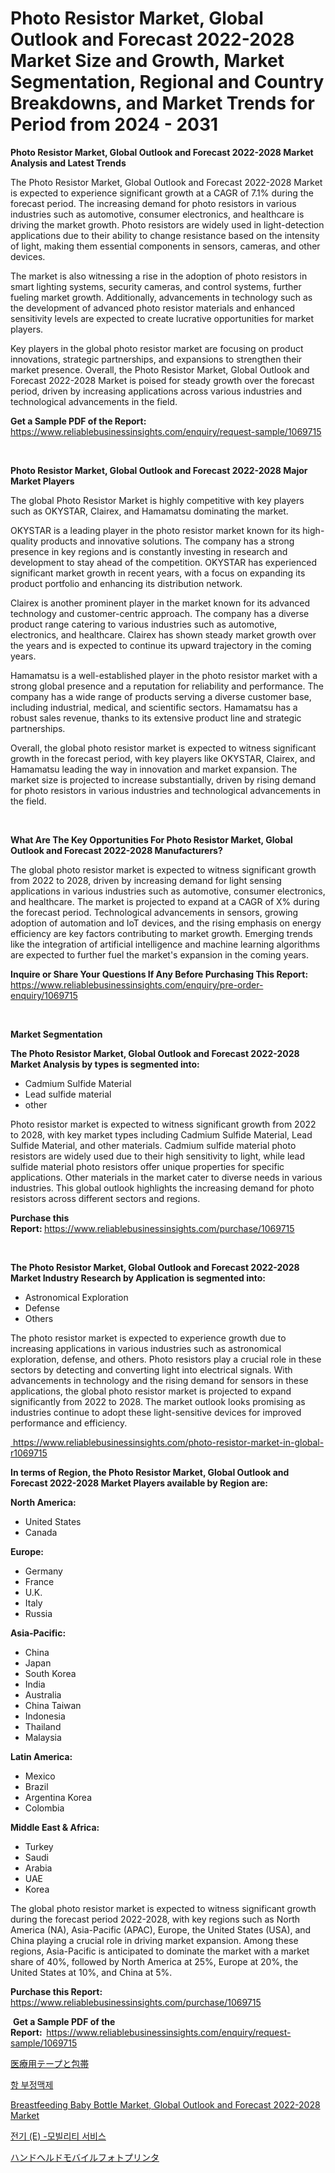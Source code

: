 <p><h1>Photo Resistor Market, Global Outlook and Forecast 2022-2028 Market Size and Growth, Market Segmentation, Regional and Country Breakdowns, and Market Trends for Period from 2024 -  2031</h1></p><p><strong>Photo Resistor Market, Global Outlook and Forecast 2022-2028 Market Analysis and Latest Trends</strong></p>
<p><p>The Photo Resistor Market, Global Outlook and Forecast 2022-2028 Market is expected to experience significant growth at a CAGR of 7.1% during the forecast period. The increasing demand for photo resistors in various industries such as automotive, consumer electronics, and healthcare is driving the market growth. Photo resistors are widely used in light-detection applications due to their ability to change resistance based on the intensity of light, making them essential components in sensors, cameras, and other devices.</p><p>The market is also witnessing a rise in the adoption of photo resistors in smart lighting systems, security cameras, and control systems, further fueling market growth. Additionally, advancements in technology such as the development of advanced photo resistor materials and enhanced sensitivity levels are expected to create lucrative opportunities for market players.</p><p>Key players in the global photo resistor market are focusing on product innovations, strategic partnerships, and expansions to strengthen their market presence. Overall, the Photo Resistor Market, Global Outlook and Forecast 2022-2028 Market is poised for steady growth over the forecast period, driven by increasing applications across various industries and technological advancements in the field.</p></p>
<p><strong>Get a Sample PDF of the Report:&nbsp;</strong> <a href="https://www.reliablebusinessinsights.com/enquiry/request-sample/1069715">https://www.reliablebusinessinsights.com/enquiry/request-sample/1069715</a></p>
<p>&nbsp;</p>
<p><strong>Photo Resistor Market, Global Outlook and Forecast 2022-2028 Major Market Players</strong></p>
<p><p>The global Photo Resistor Market is highly competitive with key players such as OKYSTAR, Clairex, and Hamamatsu dominating the market. </p><p>OKYSTAR is a leading player in the photo resistor market known for its high-quality products and innovative solutions. The company has a strong presence in key regions and is constantly investing in research and development to stay ahead of the competition. OKYSTAR has experienced significant market growth in recent years, with a focus on expanding its product portfolio and enhancing its distribution network. </p><p>Clairex is another prominent player in the market known for its advanced technology and customer-centric approach. The company has a diverse product range catering to various industries such as automotive, electronics, and healthcare. Clairex has shown steady market growth over the years and is expected to continue its upward trajectory in the coming years.</p><p>Hamamatsu is a well-established player in the photo resistor market with a strong global presence and a reputation for reliability and performance. The company has a wide range of products serving a diverse customer base, including industrial, medical, and scientific sectors. Hamamatsu has a robust sales revenue, thanks to its extensive product line and strategic partnerships.</p><p>Overall, the global photo resistor market is expected to witness significant growth in the forecast period, with key players like OKYSTAR, Clairex, and Hamamatsu leading the way in innovation and market expansion. The market size is projected to increase substantially, driven by rising demand for photo resistors in various industries and technological advancements in the field.</p></p>
<p>&nbsp;</p>
<p><strong>What Are The Key Opportunities For Photo Resistor Market, Global Outlook and Forecast 2022-2028 Manufacturers?</strong></p>
<p><p>The global photo resistor market is expected to witness significant growth from 2022 to 2028, driven by increasing demand for light sensing applications in various industries such as automotive, consumer electronics, and healthcare. The market is projected to expand at a CAGR of X% during the forecast period. Technological advancements in sensors, growing adoption of automation and IoT devices, and the rising emphasis on energy efficiency are key factors contributing to market growth. Emerging trends like the integration of artificial intelligence and machine learning algorithms are expected to further fuel the market's expansion in the coming years.</p></p>
<p><strong>Inquire or Share Your Questions If Any Before Purchasing This Report:</strong> <a href="https://www.reliablebusinessinsights.com/enquiry/pre-order-enquiry/1069715">https://www.reliablebusinessinsights.com/enquiry/pre-order-enquiry/1069715</a></p>
<p>&nbsp;</p>
<p><strong>Market Segmentation</strong></p>
<p><strong>The Photo Resistor Market, Global Outlook and Forecast 2022-2028 Market Analysis by types is segmented into:</strong></p>
<p><ul><li>Cadmium Sulfide Material</li><li>Lead sulfide material</li><li>other</li></ul></p>
<p><p>Photo resistor market is expected to witness significant growth from 2022 to 2028, with key market types including Cadmium Sulfide Material, Lead Sulfide Material, and other materials. Cadmium sulfide material photo resistors are widely used due to their high sensitivity to light, while lead sulfide material photo resistors offer unique properties for specific applications. Other materials in the market cater to diverse needs in various industries. This global outlook highlights the increasing demand for photo resistors across different sectors and regions.</p></p>
<p><strong>Purchase this Report:&nbsp;</strong><a href="https://www.reliablebusinessinsights.com/purchase/1069715">https://www.reliablebusinessinsights.com/purchase/1069715</a></p>
<p>&nbsp;</p>
<p><strong>The Photo Resistor Market, Global Outlook and Forecast 2022-2028 Market Industry Research by Application is segmented into:</strong></p>
<p><ul><li>Astronomical Exploration</li><li>Defense</li><li>Others</li></ul></p>
<p><p>The photo resistor market is expected to experience growth due to increasing applications in various industries such as astronomical exploration, defense, and others. Photo resistors play a crucial role in these sectors by detecting and converting light into electrical signals. With advancements in technology and the rising demand for sensors in these applications, the global photo resistor market is projected to expand significantly from 2022 to 2028. The market outlook looks promising as industries continue to adopt these light-sensitive devices for improved performance and efficiency.</p></p>
<p><a href="https://www.reliablebusinessinsights.com/photo-resistor-market-in-global-r1069715">&nbsp;https://www.reliablebusinessinsights.com/photo-resistor-market-in-global-r1069715</a></p>
<p><strong>In terms of Region, the Photo Resistor Market, Global Outlook and Forecast 2022-2028 Market Players available by Region are:</strong></p>
<p>
    <p> <strong> North America: </strong>
        <ul>
            <li>United States</li>
            <li>Canada</li>
        </ul>
        </p> 
    <p> <strong> Europe: </strong>
        <ul>
            <li>Germany</li>
            <li>France</li>
            <li>U.K.</li>
            <li>Italy</li>
            <li>Russia</li>
        </ul>
        </p> 
    <p> <strong> Asia-Pacific: </strong>
        <ul>
            <li>China</li>
            <li>Japan</li>
            <li>South Korea</li>
            <li>India</li>
            <li>Australia</li>
            <li>China Taiwan</li>
            <li>Indonesia</li>
            <li>Thailand</li>
            <li>Malaysia</li>
        </ul>
        </p> 
    <p> <strong> Latin America: </strong>
        <ul>
            <li>Mexico</li>
            <li>Brazil</li>
            <li>Argentina Korea</li>
            <li>Colombia</li>
        </ul>
        </p> 
    <p> <strong> Middle East & Africa: </strong>
        <ul>
            <li>Turkey</li>
            <li>Saudi</li>
            <li>Arabia</li>
            <li>UAE</li>
            <li>Korea</li>
        </ul>
    </p>
    </p>
<p><p>The global photo resistor market is expected to witness significant growth during the forecast period 2022-2028, with key regions such as North America (NA), Asia-Pacific (APAC), Europe, the United States (USA), and China playing a crucial role in driving market expansion. Among these regions, Asia-Pacific is anticipated to dominate the market with a market share of 40%, followed by North America at 25%, Europe at 20%, the United States at 10%, and China at 5%.</p></p>
<p><strong>Purchase this Report: </strong><a href="https://www.reliablebusinessinsights.com/purchase/1069715">https://www.reliablebusinessinsights.com/purchase/1069715</a></p>
<p>&nbsp;<strong>Get a Sample PDF of the Report:&nbsp;&nbsp;</strong><a href="https://www.reliablebusinessinsights.com/enquiry/request-sample/1069715">https://www.reliablebusinessinsights.com/enquiry/request-sample/1069715</a></p>
<p><strong></strong></p>
<p><p><a href="https://medium.com/@ja15984/%E5%8C%BB%E7%99%82%E7%94%A8%E3%83%86%E3%83%BC%E3%83%97%E3%81%A8%E5%8C%85%E5%B8%AF%E3%81%AE%E5%B8%82%E5%A0%B4-%E3%82%BF%E3%82%A4%E3%83%97-%E7%94%A8%E9%80%94-%E5%9C%B0%E7%90%86%E3%81%94%E3%81%A8%E3%81%AE%E5%8C%85%E6%8B%AC%E7%9A%84%E8%A9%95%E4%BE%A1-fd7b703bf587">医療用テープと包帯</a></p><p><a href="https://medium.com/@hilmi-2a/%EB%B6%80%EC%A0%95%EB%A7%A5-%EC%95%BD-%EC%8B%9C%EC%9E%A5%EC%9D%80-%EC%8B%9C%EC%9E%A5-%EC%A0%90%EC%9C%A0%EC%9C%A8-%ED%81%AC%EA%B8%B0-%EB%B0%8F-2031%EB%85%84%EA%B9%8C%EC%A7%80%EC%9D%98-%EC%98%88%EC%83%81-%EC%88%98%EC%9D%B5%EC%9D%84-%EC%A4%91%EC%A0%90%EC%9C%BC%EB%A1%9C%ED%95%9C%EB%8B%A4-760f79d4dc2f">항 부정맥제</a></p><p><a href="https://github.com/fiixsa/Market-Research-Report-List-2/blob/main/breastfeeding-baby-bottle-market-global-outlook-and-forecast-2022-2028-market.md">Breastfeeding Baby Bottle Market, Global Outlook and Forecast 2022-2028 Market</a></p><p><a href="https://medium.com/@lowellleke20231/%EC%A0%84%EA%B8%B0-%EC%9D%B4%EB%8F%99%EC%84%B1-%EC%84%9C%EB%B9%84%EC%8A%A4-%EC%8B%9C%EC%9E%A5%EC%9D%80-%EC%8B%9C%EC%9E%A5-%EC%A0%90%EC%9C%A0%EC%9C%A8-%EA%B7%9C%EB%AA%A8-%EB%B0%8F-2031%EB%85%84%EA%B9%8C%EC%A7%80-%EC%98%88%EC%83%81%EB%90%9C-%EC%98%88%EC%B8%A1%EC%97%90-%EC%A4%91%EC%A0%90%EC%9D%84-%EB%91%A1%EB%8B%88%EB%8B%A4-d4564a59be81">전기 (E) -모빌리티 서비스</a></p><p><a href="https://github.com/dathomson6534/Market-Research-Report-List-1/blob/main/380647386019.md">ハンドヘルドモバイルフォトプリンタ</a></p></p>